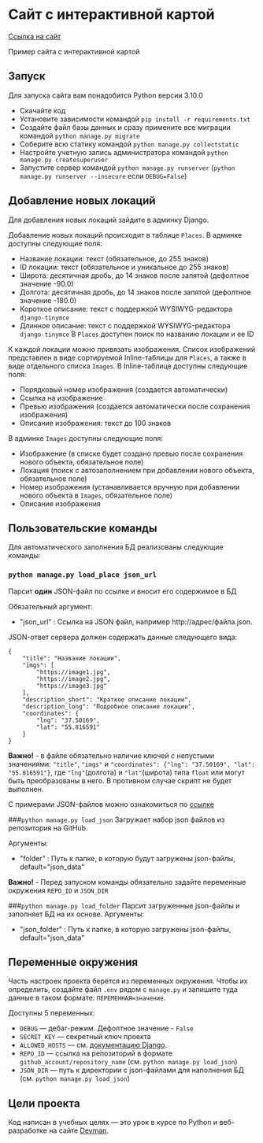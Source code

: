 # Сайт c интерактивной картой
[Ссылка на сайт](https://harpins.pythonanywhere.com/)

Пример сайта с интерактивной картой 

## Запуск

Для запуска сайта вам понадобится Python версии 3.10.0

- Скачайте код
- Установите зависимости командой `pip install -r requirements.txt`
- Создайте файл базы данных и сразу примените все миграции командой `python manage.py migrate`
- Соберите всю статику командой `python manage.py collectstatic`
- Настройте учетную запись администратора командой `python manage.py createsuperuser`
- Запустите сервер командой `python manage.py runserver` (`python manage.py runserver --insecure` если `DEBUG=False`)

## Добавление новых локаций

Для добавления новых локаций зайдите в админку Django.

Добавление новых локаций происходит в таблице `Places`.
В админке доступны следующие поля:
- Название локации: текст (обязательное, до 255 знаков)
- ID локации: текст (обязательное и уникальное до 255 знаков)
- Широта: десятичная дробь, до 14 знаков после запятой (дефолтное значение -90.0)
- Долгота: десятичная дробь, до 14 знаков после запятой (дефолтное значение -180.0)
- Короткое описание: текст с поддержкой WYSIWYG-редактора `django-tinymce`
- Длинное описание: текст с поддержкой WYSIWYG-редактора `django-tinymce`
В `Places` доступен поиск по названию локации и ее ID

К каждой локации можно привязать изображения.
Список изображений представлен в виде сортируемой Inline-таблицы для `Places`, а также в виде отдельного списка `Images`.
В Inline-таблице доступны следующие поля:
- Порядковый номер изображения (создается автоматически)
- Ссылка на изображение
- Превью изображения (создается автоматически после сохранения изображения)
- Описание изображения: текст до 100 знаков

В админке `Images` доступны следующие поля:
- Изображение (в списке будет создано превью после сохранения нового объекта, обязательное поле)
- Локация (поиск с автозаполнением при добавлении нового объекта, обязательное поле)
- Номер изображения (устанавливается вручную при добавлении нового объекта в `Images`, обязательное поле)
- Описание изображения


## Пользовательские команды

Для автоматического заполнения БД реализованы следующие команды:

### `python manage.py load_place json_url`
Парсит **один** JSON-файл по ссылке и вносит его содержимое в БД

Обязательный аргумент:
- "json_url" : Ссылка на JSON файл, например http://адрес/файла.json.

JSON-ответ сервера должен содержать данные следующего вида:

```
{
    "title": "Название локации",
    "imgs": [
        "https://image1.jpg",
        "https://image2.jpg",
        "https://image3.jpg"
    ],
    "description_short": "Краткое описание локации",
    "description_long": "Подробное описание локации",
    "coordinates": {
        "lng": "37.50169",
        "lat": "55.816591"
    }
}
```
**Важно!** - в файле обязательно наличие ключей с непустыми значениями: `"title"`, `"imgs"` и `"coordinates": {"lng": "37.50169", "lat": "55.816591"}`, где `"lng"`(долгота) и `"lat"`(широта) типа `float` или могут быть преобразованы в него. В противном случае скрипт не будет выполнен.

С примерами JSON-файлов можно ознакомиться по [ссылке](https://github.com/devmanorg/where-to-go-places/tree/master/places)

###`python manage.py load_json`
Загружает набор json файлов из репозитория на GitHub.

Аргументы:
- "folder" : Путь к папке, в которую будут загружены json-файлы, default="json_data"

**Важно!** - Перед запуском команды обязательно задайте переменные окружения `REPO_ID` и `JSON_DIR`

###`python manage.py load_folder`
Парсит загруженные json-файлы и заполняет БД на их основе.
Аргументы:
- "json_folder" : Путь к папке, в которую загружены json-файлы, default="json_data"

## Переменные окружения

Часть настроек проекта берётся из переменных окружения. Чтобы их определить, создайте файл `.env` рядом с `manage.py` и запишите туда данные в таком формате: `ПЕРЕМЕННАЯ=значение`.

Доступны 5 переменных:
- `DEBUG` — дебаг-режим. Дефолтное значение - `False`
- `SECRET_KEY` — секретный ключ проекта
- `ALLOWED_HOSTS` — см. [документацию Django](https://docs.djangoproject.com/en/3.1/ref/settings/#allowed-hosts).
- `REPO_ID` — ссылка на репозиторий в формате `github_account/repository_name` (см. `python manage.py load_json`)
- `JSON_DIR` — путь к директории с json-файлами для наполнения БД (см. `python manage.py load_json`)


## Цели проекта

Код написан в учебных целях — это урок в курсе по Python и веб-разработке на сайте [Devman](https://dvmn.org).
